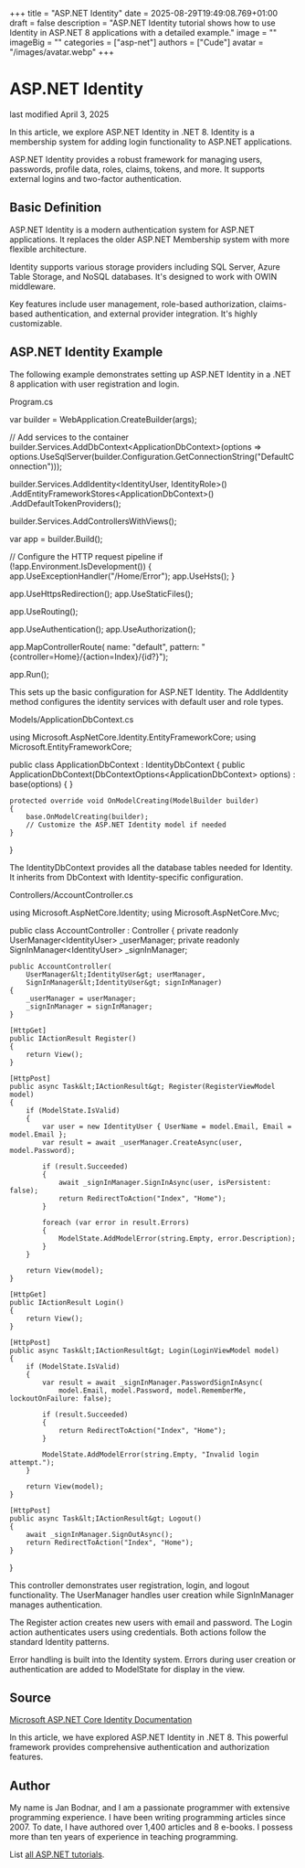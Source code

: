 +++
title = "ASP.NET Identity"
date = 2025-08-29T19:49:08.769+01:00
draft = false
description = "ASP.NET Identity tutorial shows how to use Identity in ASP.NET 8 applications with a detailed example."
image = ""
imageBig = ""
categories = ["asp-net"]
authors = ["Cude"]
avatar = "/images/avatar.webp"
+++

# ASP.NET Identity

last modified April 3, 2025

In this article, we explore ASP.NET Identity in .NET 8. Identity is a membership
system for adding login functionality to ASP.NET applications.

ASP.NET Identity provides a robust framework for managing users, passwords,
profile data, roles, claims, tokens, and more. It supports external logins and
two-factor authentication.

## Basic Definition

ASP.NET Identity is a modern authentication system for ASP.NET applications. It
replaces the older ASP.NET Membership system with more flexible architecture.

Identity supports various storage providers including SQL Server, Azure Table
Storage, and NoSQL databases. It's designed to work with OWIN middleware.

Key features include user management, role-based authorization, claims-based
authentication, and external provider integration. It's highly customizable.

## ASP.NET Identity Example

The following example demonstrates setting up ASP.NET Identity in a .NET 8
application with user registration and login.

Program.cs
  

var builder = WebApplication.CreateBuilder(args);

// Add services to the container
builder.Services.AddDbContext&lt;ApplicationDbContext&gt;(options =&gt;
    options.UseSqlServer(builder.Configuration.GetConnectionString("DefaultConnection")));

builder.Services.AddIdentity&lt;IdentityUser, IdentityRole&gt;()
    .AddEntityFrameworkStores&lt;ApplicationDbContext&gt;()
    .AddDefaultTokenProviders();

builder.Services.AddControllersWithViews();

var app = builder.Build();

// Configure the HTTP request pipeline
if (!app.Environment.IsDevelopment())
{
    app.UseExceptionHandler("/Home/Error");
    app.UseHsts();
}

app.UseHttpsRedirection();
app.UseStaticFiles();

app.UseRouting();

app.UseAuthentication();
app.UseAuthorization();

app.MapControllerRoute(
    name: "default",
    pattern: "{controller=Home}/{action=Index}/{id?}");

app.Run();

This sets up the basic configuration for ASP.NET Identity. The
AddIdentity method configures the identity services with default
user and role types.

Models/ApplicationDbContext.cs
  

using Microsoft.AspNetCore.Identity.EntityFrameworkCore;
using Microsoft.EntityFrameworkCore;

public class ApplicationDbContext : IdentityDbContext
{
    public ApplicationDbContext(DbContextOptions&lt;ApplicationDbContext&gt; options)
        : base(options)
    {
    }

    protected override void OnModelCreating(ModelBuilder builder)
    {
        base.OnModelCreating(builder);
        // Customize the ASP.NET Identity model if needed
    }
}

The IdentityDbContext provides all the database tables needed for
Identity. It inherits from DbContext with Identity-specific
configuration.

Controllers/AccountController.cs
  

using Microsoft.AspNetCore.Identity;
using Microsoft.AspNetCore.Mvc;

public class AccountController : Controller
{
    private readonly UserManager&lt;IdentityUser&gt; _userManager;
    private readonly SignInManager&lt;IdentityUser&gt; _signInManager;

    public AccountController(
        UserManager&lt;IdentityUser&gt; userManager,
        SignInManager&lt;IdentityUser&gt; signInManager)
    {
        _userManager = userManager;
        _signInManager = signInManager;
    }

    [HttpGet]
    public IActionResult Register()
    {
        return View();
    }

    [HttpPost]
    public async Task&lt;IActionResult&gt; Register(RegisterViewModel model)
    {
        if (ModelState.IsValid)
        {
            var user = new IdentityUser { UserName = model.Email, Email = model.Email };
            var result = await _userManager.CreateAsync(user, model.Password);

            if (result.Succeeded)
            {
                await _signInManager.SignInAsync(user, isPersistent: false);
                return RedirectToAction("Index", "Home");
            }

            foreach (var error in result.Errors)
            {
                ModelState.AddModelError(string.Empty, error.Description);
            }
        }

        return View(model);
    }

    [HttpGet]
    public IActionResult Login()
    {
        return View();
    }

    [HttpPost]
    public async Task&lt;IActionResult&gt; Login(LoginViewModel model)
    {
        if (ModelState.IsValid)
        {
            var result = await _signInManager.PasswordSignInAsync(
                model.Email, model.Password, model.RememberMe, lockoutOnFailure: false);

            if (result.Succeeded)
            {
                return RedirectToAction("Index", "Home");
            }

            ModelState.AddModelError(string.Empty, "Invalid login attempt.");
        }

        return View(model);
    }

    [HttpPost]
    public async Task&lt;IActionResult&gt; Logout()
    {
        await _signInManager.SignOutAsync();
        return RedirectToAction("Index", "Home");
    }
}

This controller demonstrates user registration, login, and logout functionality.
The UserManager handles user creation while SignInManager
manages authentication.

The Register action creates new users with email and password. The
Login action authenticates users using credentials. Both actions
follow the standard Identity patterns.

Error handling is built into the Identity system. Errors during user creation or
authentication are added to ModelState for display in the view.

## Source

[Microsoft ASP.NET Core Identity Documentation](https://learn.microsoft.com/en-us/aspnet/core/security/authentication/identity?view=aspnetcore-8.0)

In this article, we have explored ASP.NET Identity in .NET 8. This powerful
framework provides comprehensive authentication and authorization features.

## Author

My name is Jan Bodnar, and I am a passionate programmer with extensive
programming experience. I have been writing programming articles since 2007.
To date, I have authored over 1,400 articles and 8 e-books. I possess more
than ten years of experience in teaching programming.

List [all ASP.NET tutorials](/all/#asp-net).